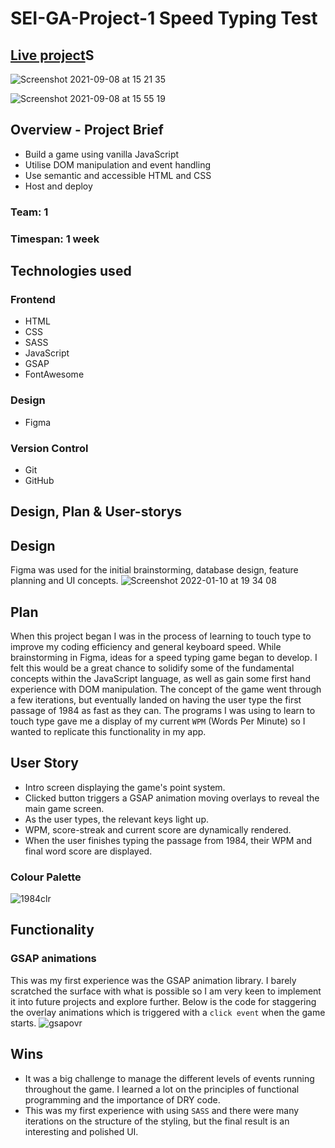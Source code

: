 # SEI-GA-Project-1 Speed Typing Test

## [Live project](https://ga-project-1-speed-typing.netlify.app/)S


![Screenshot 2021-09-08 at 15 21 35](https://user-images.githubusercontent.com/83312425/132527311-bb9943e3-3fe0-4be1-ad59-1c815e36f0cf.png)


![Screenshot 2021-09-08 at 15 55 19](https://user-images.githubusercontent.com/83312425/132533321-111cf208-d06c-4cd7-a23c-df45425400b7.png)



## Overview - Project Brief
  - Build a game using vanilla JavaScript
  - Utilise DOM manipulation and event handling
  - Use semantic and accessible HTML and CSS
  - Host and deploy 

### Team: 1
### Timespan: 1 week
   

## Technologies used
### Frontend
- HTML
- CSS
- SASS
- JavaScript
- GSAP
- FontAwesome
### Design
- Figma
### Version Control
- Git
- GitHub

## Design, Plan & User-storys

## Design
Figma was used for the initial brainstorming, database design, feature planning and UI concepts. 
![Screenshot 2022-01-10 at 19 34 08](https://user-images.githubusercontent.com/83312425/148827709-fc1c4fec-84c0-496f-b548-953b56bcd248.png)


## Plan
When this project began I was in the process of learning to touch type to improve my coding efficiency and general keyboard speed. While brainstorming in Figma, ideas for a speed typing game began to develop. I felt this would be a great chance to solidify some of the fundamental concepts within the JavaScript language, as well as gain some first hand experience with DOM manipulation. 
The concept of the game went through a few iterations, but eventually landed on having the user type the first passage of 1984 as fast as they can. The programs I was using to learn to touch type gave me a display of my current `WPM` (Words Per Minute) so I wanted to replicate this functionality in my app. 

## User Story
- Intro screen displaying the game's point system.
- Clicked button triggers a GSAP animation moving overlays to reveal the main game screen.
- As the user types, the relevant keys light up.
- WPM, score-streak and current score are dynamically rendered.
- When the user finishes typing the passage from 1984, their WPM and final word score are displayed.


### Colour Palette
![1984clr](https://user-images.githubusercontent.com/83312425/148831060-3d0964bd-19e9-4a76-8d91-bae52b6febbd.png)


## Functionality

### GSAP animations
This was my first experience was the GSAP animation library. I barely scratched the surface with what is possible so I am very keen to implement it into future projects and explore further. Below is the code for staggering the overlay animations which is triggered with a `click event` when the game starts.
![gsapovr](https://user-images.githubusercontent.com/83312425/148831839-11ca5e20-234f-4bef-b05b-0c3b6023cd29.png)


## Wins
- It was a big challenge to manage the different levels of events running throughout the game. I learned a lot on the principles of functional programming and the importance of DRY code.
- This was my first experience with using `SASS` and there were  many iterations on the structure of the styling, but the final result is an interesting and polished UI.  






